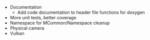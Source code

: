 * Documentation  
    * Add code documentation to header file functions for doxygen
* More unit tests, better coverage
* Namespace for MCommon/Namespace cleanup
* Physical camera
* Vulkan



